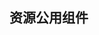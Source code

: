 <!--
 * @Descripttion:
 * @Version:
 * @Author: jiaoxingxing
 * @Date: 2022-06-14 17:11:07
 * @LastEditors: jiaoxingxing
 * @LastEditTime: 2022-07-09 10:14:12
-->

## 资源公用组件

